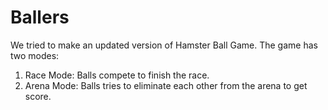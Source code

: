 # Ballers
We tried to make an updated version of Hamster Ball Game. 
The game has two modes: 
1. Race Mode: Balls compete to finish the race.
2. Arena Mode: Balls tries to eliminate each other from the arena to get score. 
